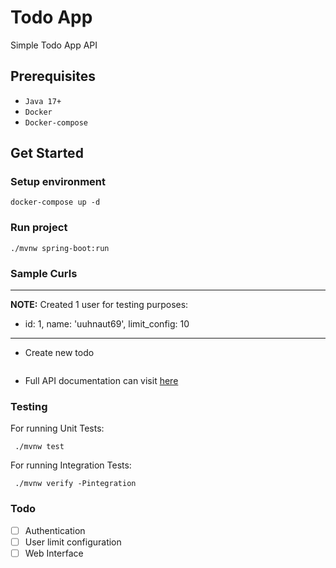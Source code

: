 # Todo App
Simple Todo App API

## Prerequisites

- `Java 17+`
- `Docker`
- `Docker-compose`

## Get Started

### Setup environment

```shell
docker-compose up -d
```

### Run project

```shell
./mvnw spring-boot:run 
```

### Sample Curls

---
**NOTE:**
Created 1 user for testing purposes:
- id: 1, name: 'uuhnaut69', limit_config: 10
---

- Create new todo

```shell

```

- Full API documentation can visit [here]()


### Testing

For running Unit Tests:

```shell
 ./mvnw test 
```

For running Integration Tests:

```shell
 ./mvnw verify -Pintegration 
```


### Todo

- [ ] Authentication
- [ ] User limit configuration
- [ ] Web Interface